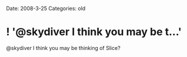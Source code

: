 Date: 2008-3-25
Categories: old

# ! '@skydiver I think you may be t...'

@skydiver I think you may be thinking of Slice?
